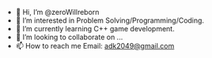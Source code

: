 - 👋 Hi, I’m @zeroWillreborn
- 👀 I’m interested in Problem Solving/Programming/Coding.
- 🌱 I’m currently learning C++ game development.
- 💞️ I’m looking to collaborate on ...
- 📫 How to reach me Email: adk2049@gmail.com

<!---
zeroWillreborn/zeroWillreborn is a ✨ special ✨ repository because its `README.md` (this file) appears on your GitHub profile.
You can click the Preview link to take a look at your changes.
--->
